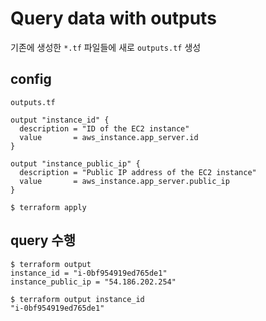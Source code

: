 # Query data with outputs
기존에 생성한 `*.tf` 파일들에 새로 `outputs.tf` 생성

## config
`outputs.tf`
```
output "instance_id" {
  description = "ID of the EC2 instance"
  value       = aws_instance.app_server.id
}

output "instance_public_ip" {
  description = "Public IP address of the EC2 instance"
  value       = aws_instance.app_server.public_ip
}
```

```
$ terraform apply
```

## query 수행
```
$ terraform output
instance_id = "i-0bf954919ed765de1"
instance_public_ip = "54.186.202.254"
```
```
$ terraform output instance_id
"i-0bf954919ed765de1"
```